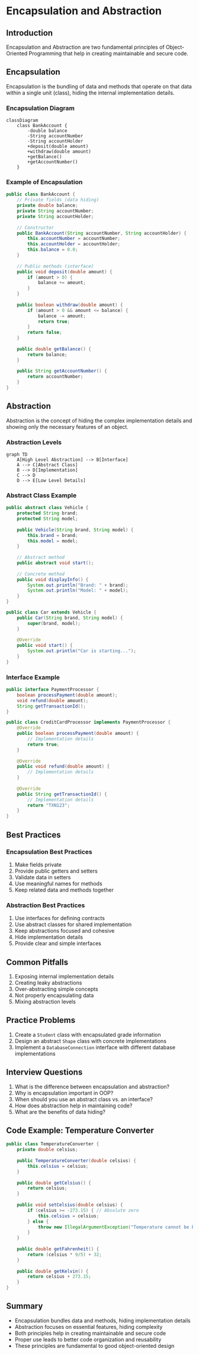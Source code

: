# Encapsulation and Abstraction

## Introduction
Encapsulation and Abstraction are two fundamental principles of Object-Oriented Programming that help in creating maintainable and secure code.

## Encapsulation
Encapsulation is the bundling of data and methods that operate on that data within a single unit (class), hiding the internal implementation details.

### Encapsulation Diagram
```mermaid
classDiagram
    class BankAccount {
        -double balance
        -String accountNumber
        -String accountHolder
        +deposit(double amount)
        +withdraw(double amount)
        +getBalance()
        +getAccountNumber()
    }
```

### Example of Encapsulation
```java
public class BankAccount {
    // Private fields (data hiding)
    private double balance;
    private String accountNumber;
    private String accountHolder;
    
    // Constructor
    public BankAccount(String accountNumber, String accountHolder) {
        this.accountNumber = accountNumber;
        this.accountHolder = accountHolder;
        this.balance = 0.0;
    }
    
    // Public methods (interface)
    public void deposit(double amount) {
        if (amount > 0) {
            balance += amount;
        }
    }
    
    public boolean withdraw(double amount) {
        if (amount > 0 && amount <= balance) {
            balance -= amount;
            return true;
        }
        return false;
    }
    
    public double getBalance() {
        return balance;
    }
    
    public String getAccountNumber() {
        return accountNumber;
    }
}
```

## Abstraction
Abstraction is the concept of hiding the complex implementation details and showing only the necessary features of an object.

### Abstraction Levels
```mermaid
graph TD
    A[High Level Abstraction] --> B[Interface]
    A --> C[Abstract Class]
    B --> D[Implementation]
    C --> D
    D --> E[Low Level Details]
```

### Abstract Class Example
```java
public abstract class Vehicle {
    protected String brand;
    protected String model;
    
    public Vehicle(String brand, String model) {
        this.brand = brand;
        this.model = model;
    }
    
    // Abstract method
    public abstract void start();
    
    // Concrete method
    public void displayInfo() {
        System.out.println("Brand: " + brand);
        System.out.println("Model: " + model);
    }
}

public class Car extends Vehicle {
    public Car(String brand, String model) {
        super(brand, model);
    }
    
    @Override
    public void start() {
        System.out.println("Car is starting...");
    }
}
```

### Interface Example
```java
public interface PaymentProcessor {
    boolean processPayment(double amount);
    void refund(double amount);
    String getTransactionId();
}

public class CreditCardProcessor implements PaymentProcessor {
    @Override
    public boolean processPayment(double amount) {
        // Implementation details
        return true;
    }
    
    @Override
    public void refund(double amount) {
        // Implementation details
    }
    
    @Override
    public String getTransactionId() {
        // Implementation details
        return "TXN123";
    }
}
```

## Best Practices

### Encapsulation Best Practices
1. Make fields private
2. Provide public getters and setters
3. Validate data in setters
4. Use meaningful names for methods
5. Keep related data and methods together

### Abstraction Best Practices
1. Use interfaces for defining contracts
2. Use abstract classes for shared implementation
3. Keep abstractions focused and cohesive
4. Hide implementation details
5. Provide clear and simple interfaces

## Common Pitfalls
1. Exposing internal implementation details
2. Creating leaky abstractions
3. Over-abstracting simple concepts
4. Not properly encapsulating data
5. Mixing abstraction levels

## Practice Problems
1. Create a `Student` class with encapsulated grade information
2. Design an abstract `Shape` class with concrete implementations
3. Implement a `DatabaseConnection` interface with different database implementations

## Interview Questions
1. What is the difference between encapsulation and abstraction?
2. Why is encapsulation important in OOP?
3. When should you use an abstract class vs. an interface?
4. How does abstraction help in maintaining code?
5. What are the benefits of data hiding?

## Code Example: Temperature Converter
```java
public class TemperatureConverter {
    private double celsius;
    
    public TemperatureConverter(double celsius) {
        this.celsius = celsius;
    }
    
    public double getCelsius() {
        return celsius;
    }
    
    public void setCelsius(double celsius) {
        if (celsius >= -273.15) { // Absolute zero
            this.celsius = celsius;
        } else {
            throw new IllegalArgumentException("Temperature cannot be below absolute zero");
        }
    }
    
    public double getFahrenheit() {
        return (celsius * 9/5) + 32;
    }
    
    public double getKelvin() {
        return celsius + 273.15;
    }
}
```

## Summary
- Encapsulation bundles data and methods, hiding implementation details
- Abstraction focuses on essential features, hiding complexity
- Both principles help in creating maintainable and secure code
- Proper use leads to better code organization and reusability
- These principles are fundamental to good object-oriented design 